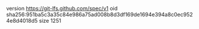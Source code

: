 version https://git-lfs.github.com/spec/v1
oid sha256:951ba5c3a35c84e986a75ad008b8d3df169de1694e394a8c0ec9524e8d4018d5
size 1251
